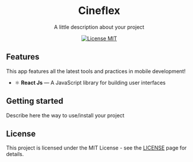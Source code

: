 <h1 align="center">
<br>  
<br>
<br>
Cineflex
</h1>

<p align="center">A little description about your project</p>

<p align="center">
  <a href="https://opensource.org/licenses/MIT">
    <img src="https://img.shields.io/badge/License-MIT-blue.svg" alt="License MIT">
  </a>
</p>

## Features
[//]: # (Add the features of your project here:)
This app features all the latest tools and practices in mobile development!

- ⚛️ **React Js** — A JavaScript library for building user interfaces

## Getting started

Describe here the way to use/install your project


## License

This project is licensed under the MIT License - see the [LICENSE](https://opensource.org/licenses/MIT) page for details.
